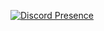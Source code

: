 [![Discord Presence](https://lanyard.cnrad.dev/api/1033759126901227522?animated=true&animatedDecoration=true&hideStatus=true&hideClan=true&hideProfile=true&hideSpotify=true&hideDiscrim=true&hideActivity=true&hideBadges=true&hideTimestamp=true&hideDecoration=true&showDisplayName=true)](https://discord.com/users/1033759126901227522)
